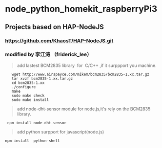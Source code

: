 # node_python_homekit_raspberryPi3
## Projects based on HAP-NodeJS
### <https://github.com/KhaosT/HAP-NodeJS.git>
###                                   modified by 李江涛 （friderick_lee）
  >add lastest BCM2835 library  for  C/C++ ,if it surppport you machine.
```
   wget http://www.airspayce.com/mikem/bcm2835/bcm2835-1.xx.tar.gz     
   tar xvzf bcm2835-1.xx.tar.gz    
   cd bcm2835-1.xx
   ./configure  
   make   
   sudo make check    
   sudo make install

```
 >add node-dht-sensor module for node.js,it's rely on the BCM2835 library.
```
 npm install node-dht-sensor
```
 >add python surpport for javascript(node.js)
```
npm install  python-shell
```
